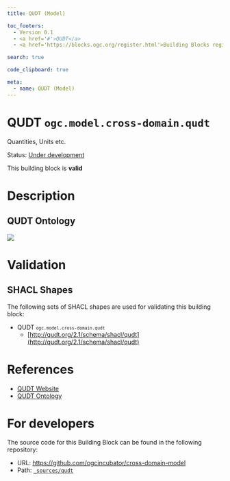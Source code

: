 ```yaml
---
title: QUDT (Model)

toc_footers:
  - Version 0.1
  - <a href='#'>QUDT</a>
  - <a href='https://blocks.ogc.org/register.html'>Building Blocks register</a>

search: true

code_clipboard: true

meta:
  - name: QUDT (Model)
---
```



# QUDT `ogc.model.cross-domain.qudt`

Quantities, Units etc.

<p class="status">
    <span data-rainbow-uri="http://www.opengis.net/def/status">Status</span>:
    <a href="http://www.opengis.net/def/status/under-development" target="_blank" data-rainbow-uri>Under development</a>
</p>

<aside class="success">
This building block is <strong>valid</strong>
</aside>

# Description

## QUDT Ontology 


![](https://github.com/qudt/qudt-public-repo/wiki/Quantity_Triad_Pattern.png)


# Validation

## SHACL Shapes

The following sets of SHACL shapes are used for validating this building block:

* QUDT <small><code>ogc.model.cross-domain.qudt</code></small>
  * [http://qudt.org/2.1/schema/shacl/qudt](http://qudt.org/2.1/schema/shacl/qudt)

# References

* [QUDT Website](https://qudt.org/)
* [QUDT Ontology](http://qudt.org/2.1/schema/qudt)

# For developers

The source code for this Building Block can be found in the following repository:

* URL: <a href="https://github.com/ogcincubator/cross-domain-model" target="_blank">https://github.com/ogcincubator/cross-domain-model</a>
* Path:
<code><a href="https://github.com/ogcincubator/cross-domain-model/blob/HEAD/_sources/qudt" target="_blank">_sources/qudt</a></code>

